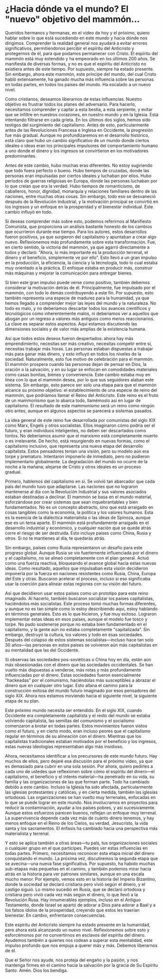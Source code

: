 # ¿Hacia dónde va el mundo? El "nuevo" objetivo del mammón...

Queridos hermanos y hermanas, en el video de hoy y el próximo, quiero hablar sobre lo que está sucediendo en este mundo y hacia dónde nos dirigimos. Comprender la realidad general nos ayudará a evitar errores significativos, permitiéndonos percibir el espíritu del Anticristo y protegernos de él, para que podamos permanecer con Cristo. El espíritu del mammón está muy extendido y ha empeorado en los últimos 200 años. Se manifiesta de diversas formas, y no es que el espíritu del Anticristo no existiera antes de este tiempo. Por supuesto, siempre ha estado presente. Sin embargo, ahora este mammón, este príncipe del mundo, del cual Cristo habló extensamente, ha ganado mucha más influencia sobre las personas en todas partes, en todos los países del mundo. Ha escalado a un nuevo nivel.

Como cristianos, deseamos liberarnos de estas influencias. Nuestro objetivo es frustrar todos los planes del adversario. Para hacerlo, necesitamos comprender y captar a esta bestia, a esta serpiente, y evitar que se infiltre en nuestros corazones, en nuestro mundo y en la Iglesia. Está intentando filtrarse en cada grieta. En los últimos dos siglos, hemos sido testigos del surgimiento del capitalismo. Antes de esto, particularmente antes de las Revoluciones Francesa e Inglesa en Occidente, la progresión fue más gradual. Aunque no profundizaremos en el desarrollo histórico, está claro que hubo un cambio significativo de un mundo donde ciertos ideales o ideas eran los principales impulsores del comportamiento humano a uno donde el dinero y los ingresos se convirtieron en los motivadores predominantes.

Antes de este cambio, hubo muchas eras diferentes. No estoy sugiriendo que todo fuera perfecto o bueno. Hubo tiempos de cruzadas, donde las personas eran impulsadas por ciertos ideales y luchaban por ellos. Hubo períodos de guerras religiosas en Europa, donde las personas luchaban por lo que creían que era la verdad. Hubo tiempos de romanticismo, de caballeros, honor, dignidad, monarquía y relaciones familiares dentro de las naciones, entre muchas otras cosas. Sin embargo, todo eso se desvaneció después de la Revolución Industrial, y la motivación principal se convirtió en los ingresos y un enfoque en la prosperidad y el bienestar individual. Este cambio influyó en todo.

Si deseas comprender más sobre esto, podemos referirnos al Manifiesto Comunista, que proporciona un análisis bastante honesto de los cambios que ocurrieron durante ese tiempo. Para los autores, estos desarrollos fueron positivos, ya que surgieron del capitalismo y apuntaban a crear algo nuevo. Reflexionemos más profundamente sobre esta transformación. Fue, en cierto sentido, la victoria del mammón, ya que agarró directamente a todos y declaró: "Ahora, lo más importante es la producción terrenal, el dinero y el beneficio, simplemente ve por ello". Esto llevó a un gran impulso en la producción, la eficiencia, la ciencia y la tecnología, todo lo cual estaba muy orientado a la práctica. El enfoque estaba en producir más, construir más máquinas y mejorar la comunicación para entregar bienes.

Si bien este gran impulso puede verse como positivo, también debemos considerar la motivación detrás de él. Principalmente, fue impulsado por el mammón, con todo lo demás contribuyendo a este fin. Por supuesto, esto también representa una especie de madurez para la humanidad, ya que hemos llegado a comprender mejor las leyes del mundo y la naturaleza. No todo es malo, y no deberíamos descartar todos los avances científicos y tecnológicos como inherentemente malos, ni deberíamos ver a aquellos que abogan por un regreso a valores más antiguos como meros reaccionarios. La clave es separar estos aspectos. Aquí estamos discutiendo las dimensiones sociales y de valor más amplias de la existencia humana.

Así que todos estos deseos fueron despertados: ahora hay más emprendimiento, necesitas ser más creativo, necesitas competir entre sí, necesitas trabajar más horas. Las personas estaban dispuestas a trabajar más para ganar más dinero, y esto influyó en todos los niveles de la sociedad. Naturalmente, esto fue motivo de celebración para el mammón. El mammón prospera cuando las personas dejan de pensar en Dios, la oración o la salvación, y en su lugar se enfocan en comodidades materiales como casas bonitas, bienes y conveniencia. Este cambio estaba muy en línea con lo que el mammón desea, por lo que sus seguidores alaban este sistema. Sin embargo, esto parece ser solo una etapa para que el mammón alcance su próximo objetivo: el establecimiento de una especie de reino del mammón, que podríamos llamar el Reino del Anticristo. Este reino es el fruto de un mammonismo que lo abarca todo, llamémoslo así en lugar de capitalismo. El resultado de este mammonismo será un reino como ningún otro antes, aunque en algunos aspectos se parecerá a sistemas pasados.

La idea general de este reino fue desarrollada por comunistas del siglo XIX como Marx, Engels y otros socialistas. Ellos imaginaron cómo podría ser el futuro, y eran individuos inteligentes, no deben ser descartados como tontos. No deberíamos asumir que el marxismo está completamente muerto o es irrelevante. De hecho, está resurgiendo en nuevas formas, como el capitalismo inclusivo, que representa una nueva etapa del desarrollo capitalista. Estos pensadores tenían una visión, pero su modelo aún era torpe y prematuro. Intentaron imponerlo de inmediato, pero no pudieron implementarlo globalmente. La degradación del mundo no ocurre de la noche a la mañana; alejarse de Cristo y otros ideales es un proceso gradual.

Primero, hablemos del capitalismo en sí. Se volvió tan abarcador que cada país del mundo tuvo que adaptarse. Las naciones que no lograron mantenerse al día con la Revolución Industrial y sus valores asociados estaban destinadas a declinar. El mammón se basa en el mundo material, esforzándose por crear sistemas que sean inquebrantables y bien fundamentados. No es un concepto abstracto, sino que está arraigado en cosas tangibles como la economía, la política y los valores humanos. Esta es la esencia de la dialéctica materialista o las ideas de Spinoza, aunque ese es un tema aparte. El mammón está profundamente arraigado en el desarrollo industrial y económico, y cualquier nación que se quede atrás corre el riesgo de ser destruida. Esto incluye países como China, Rusia y otros. Si no te mantienes al día, te quedarás atrás.

Sin embargo, países como Rusia representaron un desafío para este progreso global. Aunque Rusia se vio fuertemente influenciada por el dinero y el capitalismo, no se alineó completamente con el plan general. Actuó como una fuerza reactiva, bloqueando el avance global hacia estas nuevas ideas. Como resultado, aquellos que impulsaban esta visión decidieron imponerla por la fuerza en naciones resistentes como Rusia, China, Europa del Este y otras. Buscaron acelerar el proceso, incluso si eso significaba usar la coerción para alinear estas regiones con su visión del futuro.

Así que decidieron usar estos países como un prototipo para este reino imaginado. Al hacerlo, también buscaron socializar los países capitalistas, haciéndolos más socialistas. Este proceso tomó muchas formas diferentes, y aunque no es tan simple como lo estoy describiendo aquí, estoy hablando en términos generales. Esto es lo que hicieron, y fue muy exitoso. Lograron implementar estas ideas en esos países, aunque el modelo fue tosco y torpe. No pudo sostenerse porque no estaba bien fundamentado en el capitalismo, y la gente aún no estaba completamente "capitalizada". Sin embargo, destruyó la cultura, los valores y todo en esas sociedades. Después del colapso de estos sistemas socialistas—incluso hace tan solo 30 años—las personas en estos países se volvieron aún más capitalistas en su mentalidad que las del Occidente.

Si observas las sociedades pos-soviéticas o China hoy en día, están aún más obsesionadas con el dinero que las sociedades occidentales. Se han vuelto más dispuestas a venderse, más rotas y más profundamente influenciadas por el dinero. Estas sociedades fueron esencialmente "hackeadas" por el comunismo, haciéndolas más susceptibles a abrazar el dinero que en cualquier otro lugar. Esto allana el camino para la construcción exitosa del mundo futuro imaginado por esos pensadores del siglo XIX. Ahora nos estamos moviendo hacia el siguiente nivel, la siguiente etapa de su plan.

Este próximo mundo necesita ser entendido. En el siglo XIX, cuando Occidente era completamente capitalista y el resto del mundo se estaba volviendo capitalista, las semillas del comunismo y el socialismo comenzaron a brotar en todas partes. Estos movimientos fueron vistos como el futuro, y en cierto modo, eran incluso peores que el capitalismo regular en términos de su alineación con el dinero. Mientras que los capitalistas tradicionales estaban motivados por el beneficio y los ingresos, estas nuevas ideologías representaban algo más insidioso.

Ahora, necesitamos identificar a los precursores de este mundo futuro. Hay muchos de ellos, pero dejaré esa discusión para el próximo video, ya que es demasiado para cubrir en una sola sesión. Por ahora, quiero pedirles a cada uno de ustedes que reflexionen sobre cómo el espíritu del dinero—el capitalismo, el beneficio y el interés material—ha penetrado en su vida, su familia y las organizaciones de las que forman parte. Todo ha cambiado debido a este cambio. Incluso la Iglesia ha sido afectada, particularmente las iglesias protestantes y católicas, y en cierta medida, también las iglesias ortodoxas. Las organizaciones se han vuelto muy terrenales, enfocadas en lo que se puede lograr en este mundo. Nos involucramos en proyectos para reducir la contaminación, ayudar a los países pobres, y así sucesivamente. Aunque estos esfuerzos parecen buenos, reflejan un enfoque muy terrenal. La supervivencia depende cada vez más de cuánto dinero tenemos, y hay menos enfoque en el Reino de los Cielos, su verdad, Jesucristo, la vida santa y los sacramentos. El énfasis ha cambiado hacia una perspectiva más materialista y terrenal.

Y esto se aplica también a otras áreas—tu país, tus organizaciones sociales o cualquier grupo en el que participes. Puedes ver estas influencias en todas partes. Primero, necesitamos reconocer esta etapa inicial del dinero conquistando el mundo. La próxima vez, discutiremos la segunda etapa que se avecina—una nueva fase significativa. Por supuesto, ha habido muchas sub-etapas más pequeñas en el camino, y también podemos mirar hacia atrás en la historia para ver patrones similares, aunque en una escala mucho menor. Por ejemplo, vemos esto en la historia del Imperio Bizantino, donde la sociedad se declaró cristiana pero vivió según el dinero, y el castigo siguió. Lo mismo sucedió en Rusia, que se declaró ortodoxa y cristiana pero vivió cada vez más según el dinero, lo que llevó a la Revolución Rusa. Hay innumerables ejemplos, incluso en el Antiguo Testamento, donde Israel se apartó de adorar a Dios para adorar a Baal y a los falsos ídolos de la prosperidad, creyendo que estos les traerían bienestar. En cambio, enfrentaron consecuencias.

Este espíritu del Anticristo siempre ha estado presente en la humanidad, pero ahora está alcanzando un nuevo nivel. Reflexionemos sobre esto y esforcémonos por no convertirnos en esclavos del espíritu del dinero. Ayudemos también a quienes nos rodean a superar esta mentalidad, este impulso profundo que nos empuja a querer más y más. Debemos liberarnos de él.

Que el Señor nos ayude, nos proteja del engaño y la pasión, y nos mantenga firmes en el camino hacia la salvación por la gracia de Su Espíritu Santo. Amén. Dios los bendiga.

